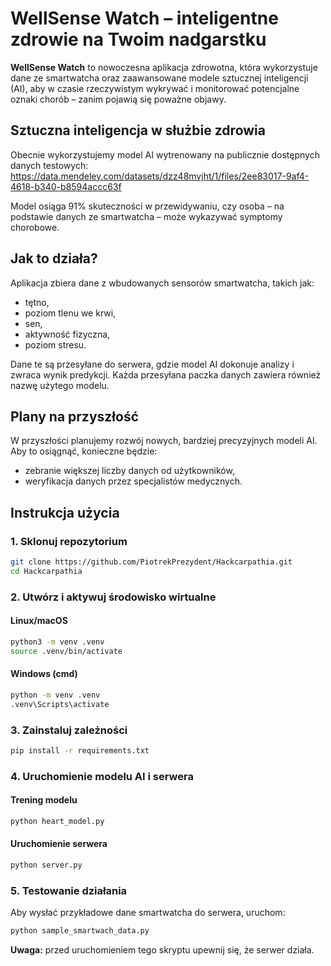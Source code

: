 # WellSense Watch – inteligentne zdrowie na Twoim nadgarstku

**WellSense Watch** to nowoczesna aplikacja zdrowotna, która wykorzystuje dane ze smartwatcha oraz zaawansowane modele sztucznej inteligencji (AI), aby w czasie rzeczywistym wykrywać i monitorować potencjalne oznaki chorób – zanim pojawią się poważne objawy.

## Sztuczna inteligencja w służbie zdrowia

Obecnie wykorzystujemy model AI wytrenowany na publicznie dostępnych danych testowych:  
https://data.mendeley.com/datasets/dzz48mvjht/1/files/2ee83017-9af4-4618-b340-b8594accc63f

Model osiąga 91% skuteczności w przewidywaniu, czy osoba – na podstawie danych ze smartwatcha – może wykazywać symptomy chorobowe.

## Jak to działa?

Aplikacja zbiera dane z wbudowanych sensorów smartwatcha, takich jak:
- tętno,
- poziom tlenu we krwi,
- sen,
- aktywność fizyczna,
- poziom stresu.

Dane te są przesyłane do serwera, gdzie model AI dokonuje analizy i zwraca wynik predykcji. Każda przesyłana paczka danych zawiera również nazwę użytego modelu.

## Plany na przyszłość

W przyszłości planujemy rozwój nowych, bardziej precyzyjnych modeli AI.  
Aby to osiągnąć, konieczne będzie:
- zebranie większej liczby danych od użytkowników,
- weryfikacja danych przez specjalistów medycznych.

## Instrukcja użycia

### 1. Sklonuj repozytorium

```bash
git clone https://github.com/PiotrekPrezydent/Hackcarpathia.git
cd Hackcarpathia
```

### 2. Utwórz i aktywuj środowisko wirtualne

#### Linux/macOS

```bash
python3 -m venv .venv
source .venv/bin/activate
```

#### Windows (cmd)

```bash
python -m venv .venv
.venv\Scripts\activate
```

### 3. Zainstaluj zależności

```bash
pip install -r requirements.txt
```

### 4. Uruchomienie modelu AI i serwera

#### Trening modelu

```bash
python heart_model.py
```

#### Uruchomienie serwera

```bash
python server.py
```

### 5. Testowanie działania

Aby wysłać przykładowe dane smartwatcha do serwera, uruchom:

```bash
python sample_smartwach_data.py
```

**Uwaga:** przed uruchomieniem tego skryptu upewnij się, że serwer działa.

